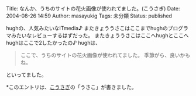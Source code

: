 Title: なんか、うちのサイトの花火画像が使われてました。(こうさぎ)
Date: 2004-08-26 14:59
Author: masayukig
Tags: 未分類
Status: published

hughの、人気みたいなITmedia♪
またきょううさこはここまでhughのプログラマみたいなレビューするはずだった。
またきょううさこはここへhughとここへhughはここで2したかったの♪
hughは、

> ここで、うちのサイトの花火画像が使われてました。
> 季節がら、良いかもね。

といってました。

\*このエントリは、[こうさぎ](http://cousagi.yomiusa.net/)の「うさこ」が書きました。
